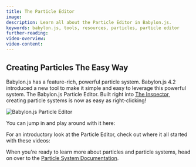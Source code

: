 ```yaml
---
title: The Particle Editor
image: 
description: Learn all about the Particle Editor in Babylon.js.
keywords: babylon.js, tools, resources, particles, particle editor
further-reading:
video-overview:
video-content:
---
```


## Creating Particles The Easy Way

Babylon.js has a feature-rich, powerful particle system. Babylon.js 4.2 introduced a new tool to make it simple and easy to leverage this powerful system. The Babylon.js Particle Editor. Built right into [The Inspector](/toolsAndResources/tools/inspector), creating particle systems is now as easy as right-clicking!

<img src="/img/tools/particleEditor.jpg" title="Babylon.js Particle Editor"/>

You can jump in and play around with it here: <Playground id="#M7MYT8#11" title="Particle Editor" description="Simple example of particles using the particle editor."/>

For an introductory look at the Particle Editor, check out where it all started with these videos:

<Youtube id="BPJ0SZQnOXk"/>

<Youtube id="HgcUkTZmWyA"/>

<Youtube id="mKTD2P1lF9Q"/>

When you're ready to learn more about particles and particle systems, head on over to the [Particle System Documentation](/features/divingDeeper/particles/particle_system).
